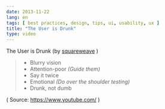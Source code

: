 ```yaml
---
date: 2013-11-22
lang: en
tags: [ best practices, design, tips, ui, usability, ux ]
title: "The User is Drunk"
type: video
---
```


The User is Drunk (by [squareweave](http://www.youtube.com/watch?v=r2CbbBLVaPk) )

> - Blurry vision
> - Attention-poor *(Guide them)*
> - Say it twice
> - Emotional *(Do over the shoulder testing)*
> - Drunk, not dumb

( Source: <https://www.youtube.com/> )

